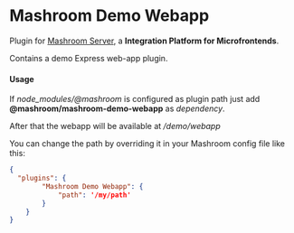 
# Mashroom Demo Webapp

Plugin for [Mashroom Server](https://www.mashroom-server.com), a **Integration Platform for Microfrontends**.

Contains a demo Express web-app plugin.

#### Usage

If *node_modules/@mashroom* is configured as plugin path just add **@mashroom/mashroom-demo-webapp** as *dependency*.

After that the webapp will be available at _/demo/webapp_

You can change the path by overriding it in your Mashroom config file like this:

```json
{
  "plugins": {
        "Mashroom Demo Webapp": {
            "path": '/my/path'
        }
    }
}
```
